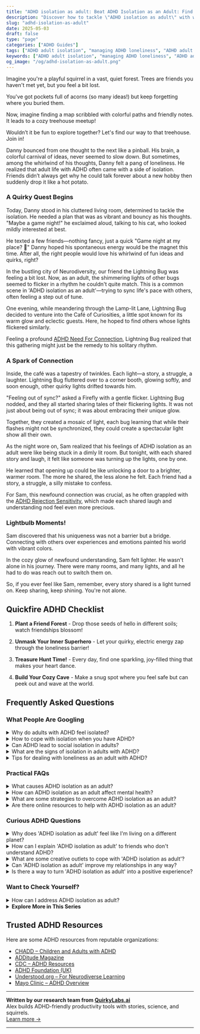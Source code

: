 ```yaml
---
title: "ADHD isolation as adult: Beat ADHD Isolation as an Adult: Find Your Tribe!"
description: "Discover how to tackle \"ADHD isolation as adult\" with warmth and understanding. This blog feels like finding a cozy map to connection. Join us and feel seen and uplifted!"
slug: "adhd-isolation-as-adult"
date: 2025-05-03
draft: false
type: "page"
categories: ["ADHD Guides"]
tags: ["ADHD adult isolation", "managing ADHD loneliness", "ADHD adult social strategies", "ADHD connection tips", "adult ADHD playful coping", "ADHD friendship challenges", "adult ADHD community building"]
keywords: ["ADHD adult isolation", "managing ADHD loneliness", "ADHD adult social strategies", "ADHD connection tips", "adult ADHD playful coping", "ADHD friendship challenges", "adult ADHD community building"]
og_image: "/og/adhd-isolation-as-adult.png"
---
```


Imagine you're a playful squirrel in a vast, quiet forest. Trees are friends you haven't met yet, but you feel a bit lost. 

You've got pockets full of acorns (so many ideas!) but keep forgetting where you buried them. 

Now, imagine finding a map scribbled with colorful paths and friendly notes. It leads to a cozy treehouse meetup!

Wouldn’t it be fun to explore together? Let's find our way to that treehouse. Join in!

Danny bounced from one thought to the next like a pinball. His brain, a colorful carnival of ideas, never seemed to slow down. But sometimes, among the whirlwind of his thoughts, Danny felt a pang of loneliness. He realized that adult life with ADHD often came with a side of isolation. Friends didn’t always get why he could talk forever about a new hobby then suddenly drop it like a hot potato.

### A Quirky Quest Begins

Today, Danny stood in his cluttered living room, determined to tackle the isolation. He needed a plan that was as vibrant and bouncy as his thoughts. "Maybe a game night!" he exclaimed aloud, talking to his cat, who looked mildly interested at best.

He texted a few friends—nothing fancy, just a quick "Game night at my place? 🎲" Danny hoped his spontaneous energy would be the magnet this time. After all, the right people would love his whirlwind of fun ideas and quirks, right?

In the bustling city of Neurodiversity, our friend the Lightning Bug was feeling a bit lost. Now, as an adult, the shimmering lights of other bugs seemed to flicker in a rhythm he couldn't quite match. This is a common scene in 'ADHD isolation as an adult'—trying to sync life's pace with others, often feeling a step out of tune.

One evening, while meandering through the Lamp-lit Lane, Lightning Bug decided to venture into the Café of Curiosities, a little spot known for its warm glow and eclectic guests. Here, he hoped to find others whose lights flickered similarly.

Feeling a profound [ADHD Need For Connection](/pages/adhd-need-for-connection/), Lightning Bug realized that this gathering might just be the remedy to his solitary rhythm.

### A Spark of Connection

Inside, the café was a tapestry of twinkles. Each light—a story, a struggle, a laughter. Lightning Bug fluttered over to a corner booth, glowing softly, and soon enough, other quirky lights drifted towards him.

"Feeling out of sync?" asked a Firefly with a gentle flicker. Lightning Bug nodded, and they all started sharing tales of their flickering lights. It was not just about being out of sync; it was about embracing their unique glow.

Together, they created a mosaic of light, each bug learning that while their flashes might not be synchronized, they could create a spectacular light show all their own.

As the night wore on, Sam realized that his feelings of ADHD isolation as an adult were like being stuck in a dimly lit room. But tonight, with each shared story and laugh, it felt like someone was turning up the lights, one by one.

He learned that opening up could be like unlocking a door to a brighter, warmer room. The more he shared, the less alone he felt. Each friend had a story, a struggle, a silly mistake to confess.

For Sam, this newfound connection was crucial, as he often grappled with the [ADHD Rejection Sensitivity](/pages/adhd-rejection-sensitivity/), which made each shared laugh and understanding nod feel even more precious.

### Lightbulb Moments!

Sam discovered that his uniqueness was not a barrier but a bridge. Connecting with others over experiences and emotions painted his world with vibrant colors.

In the cozy glow of newfound understanding, Sam felt lighter. He wasn't alone in his journey. There were many rooms, and many lights, and all he had to do was reach out to switch them on.

So, if you ever feel like Sam, remember, every story shared is a light turned on. Keep sharing, keep shining. You're not alone.

## Quickfire ADHD Checklist

1. **Plant a Friend Forest** - Drop those seeds of hello in different soils; watch friendships blossom!

2. **Unmask Your Inner Superhero** - Let your quirky, electric energy zap through the loneliness barrier!

3. **Treasure Hunt Time!** - Every day, find one sparkling, joy-filled thing that makes your heart dance.

4. **Build Your Cozy Cave** - Make a snug spot where you feel safe but can peek out and wave at the world.

## Frequently Asked Questions



### What People Are Googling

<details><summary>Why do adults with ADHD feel isolated?</summary><p>Adults with ADHD often feel isolated because they might struggle with social interactions and maintaining relationships, which can be challenging when you're managing symptoms like impulsivity, forgetfulness, or difficulty following conversations. Additionally, the fear of being misunderstood or judged for their symptoms can lead some adults with ADHD to withdraw and keep to themselves. It's really important to remember that these feelings are quite common, and reaching out for support, whether through friends, family, or ADHD communities, can be incredibly comforting and beneficial. You're definitely not alone in this, and there are many who truly understand and empathize with what you're going through.</p></details>
<details><summary>How to cope with isolation when you have ADHD?</summary><p>Feeling isolated can be especially tough when you have ADHD, so it's important to gently remind yourself that you're not alone in this. One comforting step is to seek out communities, perhaps online or local groups, where you can connect with others who understand the challenges of ADHD. Engaging in activities that boost your dopamine levels, like exercise, hobbies, or even small tasks you enjoy, can also help lift your spirits. Remember, reaching out to a friend, family member, or a professional for a chat can make a significant difference in brightening your day.</p></details>
<details><summary>Can ADHD lead to social isolation in adults?</summary><p>Absolutely, and you’re not alone in feeling this way. Many adults with ADHD find social interactions challenging due to difficulties with attention, impulsivity, and sometimes misunderstanding social cues. This can sometimes lead to feelings of being misunderstood or out of sync with others, which might result in pulling back from social situations to avoid discomfort or embarrassment. Remember, this is a common experience, and seeking support through therapy, ADHD coaching, or support groups can be incredibly helpful in navigating these challenges.</p></details>
<details><summary>What are the signs of isolation in adults with ADHD?</summary><p>Certainly! Adults with ADHD might experience isolation due to feeling misunderstood or overwhelmed in social situations. You might notice someone withdrawing from friends or activities they used to enjoy, or perhaps they’re expressing feelings of loneliness or sadness more often than usual. They might also overthink social interactions or avoid them altogether due to fear of rejection or misunderstanding. It’s important to approach the situation with kindness and understanding, offering support and encouraging them to explore strategies that foster connection in comfortable, manageable ways.</p></details>
<details><summary>Tips for dealing with loneliness as an adult with ADHD?</summary><p>Dealing with loneliness, especially as an adult with ADHD, can often feel challenging, but you're definitely not alone in this. One helpful tip is to engage in activities that stimulate your interest and passion—whether it's a creative hobby, sport, or a learning group—which can naturally lead you to connect with like-minded individuals. Additionally, consider regular meet-ups, like support groups or clubs tailored to ADHD, where you can share experiences and strategies in a non-judgmental space. Above all, remember that reaching out for social connections is a brave and worthwhile step towards enriching your life.</p></details>



### Practical FAQs

<details><summary>What causes ADHD isolation as an adult?</summary><p>Experiencing isolation as an adult with ADHD is quite common, and it usually stems from a few understandable factors. Social interactions can sometimes feel overwhelming due to difficulties with attention and regulation of emotions, making it tempting to withdraw and avoid potentially stressful situations. Additionally, past experiences of misunderstandings or not feeling "in sync" with others can increase feelings of being different or disconnected. But remember, you're not alone in feeling this way, and there are strategies and supportive communities that can help bridge that gap and enhance your social experiences.</p></details>
<details><summary>How can ADHD isolation as an adult affect mental health?</summary><p>Experiencing isolation as an adult with ADHD can significantly impact your mental health, often intensifying feelings of sadness or anxiety. It's common to feel disconnected or misunderstood, which can lead to withdrawing from social situations and exacerbating feelings of loneliness. Remember, your experiences are valid, and it's okay to seek support through friends, family, or mental health professionals. Building a supportive community, whether online or in-person, can greatly alleviate these feelings and remind you that you're not alone in your journey.</p></details>
<details><summary>What are some strategies to overcome ADHD isolation as an adult?</summary><p>Absolutely, finding ways to connect can really make a difference. One helpful strategy is joining local or online groups that share your interests or experiences with ADHD. It’s a great way to meet people who understand what you’re going through. Another approach is scheduling regular check-ins with friends or family, which can help create a supportive routine. Lastly, trying out new activities like classes or workshops can not only broaden your social network but also boost your confidence. Remember, reaching out takes courage, but it's a brave step towards enriching your social life.</p></details>
<details><summary>Are there online resources to help with ADHD isolation as an adult?</summary><p>Absolutely, you're definitely not alone in feeling this way! There are many online resources specifically designed to help adults with ADHD feel more connected and supported. Websites like ADDA (Attention Deficit Disorder Association) offer virtual support groups, webinars, and a community forum where you can meet others who truly understand what you're going through. Social media platforms also have numerous ADHD-focused groups where you can share experiences, tips, and encouragement in a welcoming and understanding environment. These resources can be a wonderful way to reduce feelings of isolation and build a supportive network.</p></details>



### Curious ADHD Questions

<details><summary>Why does 'ADHD isolation as adult' feel like I'm living on a different planet?</summary><p>Feeling isolated as an adult with ADHD can often feel like you're living on a different planet, and it's completely understandable why you might feel this way. The unique way your brain processes information, manages emotions, and handles tasks can sometimes make connecting with others who don't share these experiences a bit challenging. Remember, though, that your perspective is incredibly valuable, and there are communities and spaces where people share similar experiences. Reaching out to ADHD support groups or online forums can help bridge that gap, making the vast universe feel a bit more like home.</p></details>
<details><summary>How can I explain 'ADHD isolation as adult' to friends who don't understand ADHD?</summary><p>Absolutely, bringing friends into our world can sometimes feel like a challenge, but it's wonderful that you're looking to bridge that understanding. You might start by explaining that ADHD can sometimes make social interactions more exhausting for you than for others. It’s not about not wanting to spend time with them, but more about how your brain processes social engagement and stimuli, which can lead to feeling overwhelmed or needing more time alone to recharge. Assure them that your need for downtime doesn't change how much you value their friendship—it's just part of how you manage your energy and interactions.</p></details>
<details><summary>What are some creative outlets to cope with 'ADHD isolation as adult'?</summary><p>Absolutely, finding creative outlets can be a wonderful way to cope with feelings of isolation that sometimes come with ADHD. You might consider diving into activities that resonate with your interests and allow for self-expression, such as painting, writing, or crafting. These hobbies not only give you a space to explore your creativity but can also connect you with like-minded communities, both online and in person. Joining workshops or classes can be particularly enriching, as they combine learning new skills with social interactions, helping to ease feelings of isolation.</p></details>
<details><summary>Can 'ADHD isolation as adult' improve my relationships in any way?</summary><p>Absolutely, taking some time for "ADHD isolation" as an adult can indeed have a beneficial impact on your relationships. This personal time allows you to recharge and reflect away from the hustle and bustle, which can help you manage your energy and emotions more effectively. When you return to your social circles or family, you might find yourself more present and attentive, qualities that greatly enhance relationships. Plus, understanding your need for isolation can help others appreciate your boundaries and unique ways of processing, fostering deeper mutual respect.</p></details>
<details><summary>Is there a way to turn 'ADHD isolation as adult' into a positive experience?</summary><p>Absolutely, turning the feeling of isolation that sometimes comes with ADHD into a positive experience is definitely possible! Consider this time as a wonderful opportunity to explore your personal interests and hobbies that you might not get around to when you're caught up in social activities. This can also be a great moment to connect with yourself, practicing mindfulness or simply enjoying the peace. Additionally, online communities and forums for ADHD can offer support and camaraderie without the need for physical presence, allowing you to engage and interact at your own pace.</p></details>



### Want to Check Yourself?

<details><summary>How can I address ADHD isolation as adult?</summary><p>Dealing with feelings of isolation as an adult with ADHD can certainly be tough, but remember, you're not alone in this. One effective way to address this is by connecting with others who understand what you're going through, perhaps through local or online ADHD support groups. These spaces can offer not only understanding and camaraderie but also practical advice for dealing with everyday challenges. Additionally, consider exploring hobbies or activities that spark your interest, as these can be wonderful avenues for meeting new people and building meaningful connections. Remember, every step you take towards reaching out and connecting with others is a positive step towards reducing isolation.</p></details>

<script type="application/ld+json">
{
  "@context": "https://schema.org",
  "@type": "FAQPage",
  "mainEntity": [
    {
      "@type": "Question",
      "name": "Why do adults with ADHD feel isolated?",
      "acceptedAnswer": {
        "@type": "Answer",
        "text": "Adults with ADHD often feel isolated because they might struggle with social interactions and maintaining relationships, which can be challenging when you're managing symptoms like impulsivity, forgetfulness, or difficulty following conversations. Additionally, the fear of being misunderstood or judged for their symptoms can lead some adults with ADHD to withdraw and keep to themselves. It's really important to remember that these feelings are quite common, and reaching out for support, whether through friends, family, or ADHD communities, can be incredibly comforting and beneficial. You're definitely not alone in this, and there are many who truly understand and empathize with what you're going through."
      }
    },
    {
      "@type": "Question",
      "name": "How to cope with isolation when you have ADHD?",
      "acceptedAnswer": {
        "@type": "Answer",
        "text": "Feeling isolated can be especially tough when you have ADHD, so it's important to gently remind yourself that you're not alone in this. One comforting step is to seek out communities, perhaps online or local groups, where you can connect with others who understand the challenges of ADHD. Engaging in activities that boost your dopamine levels, like exercise, hobbies, or even small tasks you enjoy, can also help lift your spirits. Remember, reaching out to a friend, family member, or a professional for a chat can make a significant difference in brightening your day."
      }
    },
    {
      "@type": "Question",
      "name": "Can ADHD lead to social isolation in adults?",
      "acceptedAnswer": {
        "@type": "Answer",
        "text": "Absolutely, and you\u2019re not alone in feeling this way. Many adults with ADHD find social interactions challenging due to difficulties with attention, impulsivity, and sometimes misunderstanding social cues. This can sometimes lead to feelings of being misunderstood or out of sync with others, which might result in pulling back from social situations to avoid discomfort or embarrassment. Remember, this is a common experience, and seeking support through therapy, ADHD coaching, or support groups can be incredibly helpful in navigating these challenges."
      }
    },
    {
      "@type": "Question",
      "name": "What are the signs of isolation in adults with ADHD?",
      "acceptedAnswer": {
        "@type": "Answer",
        "text": "Certainly! Adults with ADHD might experience isolation due to feeling misunderstood or overwhelmed in social situations. You might notice someone withdrawing from friends or activities they used to enjoy, or perhaps they\u2019re expressing feelings of loneliness or sadness more often than usual. They might also overthink social interactions or avoid them altogether due to fear of rejection or misunderstanding. It\u2019s important to approach the situation with kindness and understanding, offering support and encouraging them to explore strategies that foster connection in comfortable, manageable ways."
      }
    },
    {
      "@type": "Question",
      "name": "Tips for dealing with loneliness as an adult with ADHD?",
      "acceptedAnswer": {
        "@type": "Answer",
        "text": "Dealing with loneliness, especially as an adult with ADHD, can often feel challenging, but you're definitely not alone in this. One helpful tip is to engage in activities that stimulate your interest and passion\u2014whether it's a creative hobby, sport, or a learning group\u2014which can naturally lead you to connect with like-minded individuals. Additionally, consider regular meet-ups, like support groups or clubs tailored to ADHD, where you can share experiences and strategies in a non-judgmental space. Above all, remember that reaching out for social connections is a brave and worthwhile step towards enriching your life."
      }
    }
  ]
}
</script>
<script type="application/ld+json">
{
  "@context": "https://schema.org",
  "@type": "Article",
  "author": {
    "@type": "Person",
    "name": "QuirkyLabs",
    "url": "https://quirkylabs.ai/about"
  },
  "headline": "ADHD isolation as adult: \"Beat ADHD Isolation as an Adult: Find Your Tribe!\"",
  "mainEntityOfPage": "https://blog.quirkylabs.ai/pages/adhd-isolation-as-adult/",
  "datePublished": "2025-05-03"
}
</script>
<script type="application/ld+json">
{
  "@context": "https://schema.org",
  "@type": "BreadcrumbList",
  "itemListElement": [
    {
      "@type": "ListItem",
      "position": 1,
      "name": "Home",
      "item": "https://quirkylabs.ai/"
    },
    {
      "@type": "ListItem",
      "position": 2,
      "name": "Blog",
      "item": "https://blog.quirkylabs.ai/"
    },
    {
      "@type": "ListItem",
      "position": 3,
      "name": "ADHD isolation as adult: \"Beat ADHD Isolation as an Adult: Find Your Tribe!\"",
      "item": "https://blog.quirkylabs.ai/pages/adhd-isolation-as-adult/"
    }
  ]
}
</script>

<details>
<summary><strong>Explore More in This Series</strong></summary>

- [Adhd Too Weird To Be Loved](/pages/adhd-too-weird-to-be-loved/)
- [Adhd Lonely Despite Being Social](/pages/adhd-lonely-despite-being-social/)
- [Adhd Fear Of Being Too Much](/pages/adhd-fear-of-being-too-much/)
- [Adhd Social Anxiety Layer](/pages/adhd-social-anxiety-layer/)
- [Adhd Social Burnout](/pages/adhd-social-burnout/)
- [Adhd Constant Overthinking](/pages/adhd-constant-overthinking/)
- [Adhd Hiding True Self](/pages/adhd-hiding-true-self/)
- [Adhd Cant Explain Yourself](/pages/adhd-cant-explain-yourself/)
</details>



## Trusted ADHD Resources

Here are some ADHD resources from reputable organizations:

- [CHADD – Children and Adults with ADHD](https://chadd.org)
- [ADDitude Magazine](https://www.additudemag.com)
- [CDC – ADHD Resources](https://www.cdc.gov/ncbddd/adhd)
- [ADHD Foundation (UK)](https://www.adhdfoundation.org.uk)
- [Understood.org – For Neurodiverse Learning](https://www.understood.org)
- [Mayo Clinic – ADHD Overview](https://www.mayoclinic.org/diseases-conditions/adhd)


---

**Written by our research team from [QuirkyLabs.ai](https://quirkylabs.ai)**  
Alex builds ADHD-friendly productivity tools with stories, science, and squirrels.  
[Learn more →](https://quirkylabs.ai)

---